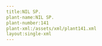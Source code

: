 ```yaml
---
title:NIL SP.
plant-name:NIL SP.
plant-number:141
plant-xml:/assets/xml/plant141.xml
layout:single-xml
---
```

